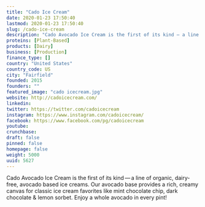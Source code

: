 ```yaml
---
title: "Cado Ice Cream"
date: 2020-01-23 17:50:40
lastmod: 2020-01-23 17:50:40
slug: /cado-ice-cream
description: "Cado Avocado Ice Cream is the first of its kind — a line of organic, dairy-free, avocado based ice creams. Our avocado base provides a rich, creamy canvas for classic ice cream favorites like mint chocolate chip, dark chocolate & lemon sorbet. Enjoy a whole avocado in every pint!"
proteins: [Plant-Based]
products: [Dairy]
business: [Production]
finance_type: []
country: "United States"
country_code: US
city: "Fairfield"
founded: 2015
founders: ""
featured_image: "cado icecream.jpg"
website: http://cadoicecream.com/
linkedin: 
twitter: https://twitter.com/cadoicecream
instagram: https://www.instagram.com/cadoicecream/
facebook: https://www.facebook.com/pg/cadoicecream
youtube: 
crunchbase: 
draft: false
pinned: false
homepage: false
weight: 5000
uuid: 5627
---
```

Cado Avocado Ice Cream is the first of its kind — a line of organic, dairy-free, avocado based ice creams. Our avocado base provides a rich, creamy canvas for classic ice cream favorites like mint chocolate chip, dark chocolate & lemon sorbet. Enjoy a whole avocado in every pint!
